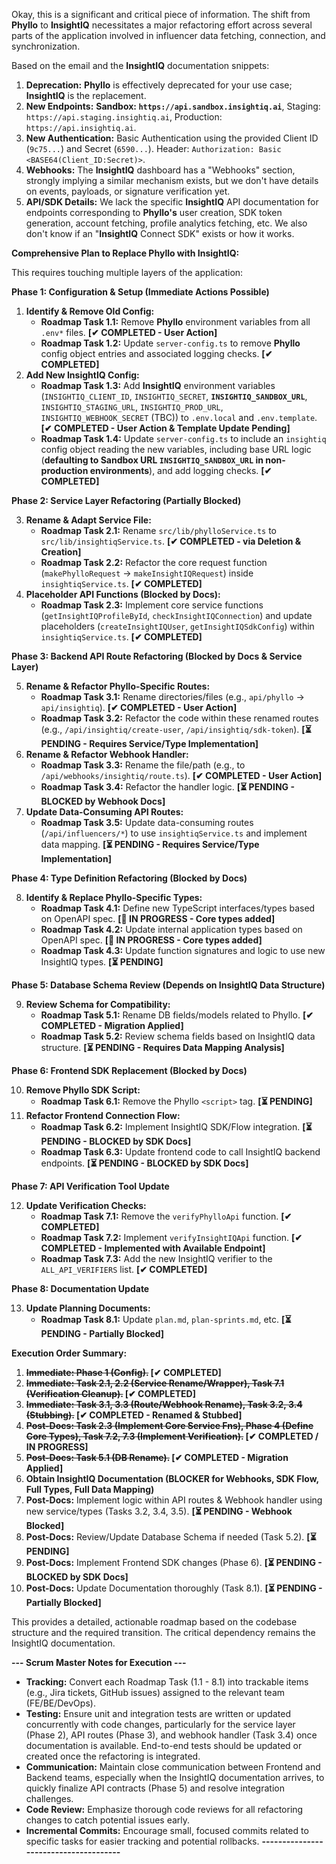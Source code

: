 Okay, this is a significant and critical piece of information. The shift from **Phyllo** to **InsightIQ** necessitates a major refactoring effort across several parts of the application involved in influencer data fetching, connection, and synchronization.

Based on the email and the **InsightIQ** documentation snippets:

1.  **Deprecation:** **Phyllo** is effectively deprecated for your use case; **InsightIQ** is the replacement.
2.  **New Endpoints:** **Sandbox: `https://api.sandbox.insightiq.ai`**, Staging: `https://api.staging.insightiq.ai`, Production: `https://api.insightiq.ai`.
3.  **New Authentication:** Basic Authentication using the provided Client ID (`9c75...`) and Secret (`6590...`). Header: `Authorization: Basic <BASE64(Client_ID:Secret)>`.
4.  **Webhooks:** The **InsightIQ** dashboard has a "Webhooks" section, strongly implying a similar mechanism exists, but we don't have details on events, payloads, or signature verification yet.
5.  **API/SDK Details:** We lack the specific **InsightIQ** API documentation for endpoints corresponding to **Phyllo's** user creation, SDK token generation, account fetching, profile analytics fetching, etc. We also don't know if an "**InsightIQ** Connect SDK" exists or how it works.

**Comprehensive Plan to Replace Phyllo with InsightIQ:**

This requires touching multiple layers of the application:

**Phase 1: Configuration & Setup (Immediate Actions Possible)**

1.  **Identify & Remove Old Config:**
    *   **Roadmap Task 1.1:** Remove **Phyllo** environment variables from all `.env*` files. **[✔ COMPLETED - User Action]**
    *   **Roadmap Task 1.2:** Update `server-config.ts` to remove **Phyllo** config object entries and associated logging checks. **[✔ COMPLETED]**
2.  **Add New InsightIQ Config:**
    *   **Roadmap Task 1.3:** Add **InsightIQ** environment variables (`INSIGHTIQ_CLIENT_ID`, `INSIGHTIQ_SECRET`, **`INSIGHTIQ_SANDBOX_URL`**, `INSIGHTIQ_STAGING_URL`, `INSIGHTIQ_PROD_URL`, `INSIGHTIQ_WEBHOOK_SECRET` (TBC)) to `.env.local` and `.env.template`. **[✔ COMPLETED - User Action & Template Update Pending]**
    *   **Roadmap Task 1.4:** Update `server-config.ts` to include an `insightiq` config object reading the new variables, including base URL logic (**defaulting to Sandbox URL `INSIGHTIQ_SANDBOX_URL` in non-production environments**), and add logging checks. **[✔ COMPLETED]**

**Phase 2: Service Layer Refactoring (Partially Blocked)**

3.  **Rename & Adapt Service File:**
    *   **Roadmap Task 2.1:** Rename `src/lib/phylloService.ts` to `src/lib/insightiqService.ts`. **[✔ COMPLETED - via Deletion & Creation]**
    *   **Roadmap Task 2.2:** Refactor the core request function (`makePhylloRequest` -> `makeInsightIQRequest`) inside `insightiqService.ts`. **[✔ COMPLETED]**
4.  **Placeholder API Functions (Blocked by Docs):**
    *   **Roadmap Task 2.3:** Implement core service functions (`getInsightIQProfileById`, `checkInsightIQConnection`) and update placeholders (`createInsightIQUser`, `getInsightIQSdkConfig`) within `insightiqService.ts`. **[✔ COMPLETED]**

**Phase 3: Backend API Route Refactoring (Blocked by Docs & Service Layer)**

5.  **Rename & Refactor Phyllo-Specific Routes:**
    *   **Roadmap Task 3.1:** Rename directories/files (e.g., `api/phyllo` -> `api/insightiq`). **[✔ COMPLETED - User Action]**
    *   **Roadmap Task 3.2:** Refactor the code within these renamed routes (e.g., `/api/insightiq/create-user`, `/api/insightiq/sdk-token`). **[⏳ PENDING - Requires Service/Type Implementation]**
6.  **Rename & Refactor Webhook Handler:**
    *   **Roadmap Task 3.3:** Rename the file/path (e.g., to `/api/webhooks/insightiq/route.ts`). **[✔ COMPLETED - User Action]**
    *   **Roadmap Task 3.4:** Refactor the handler logic. **[⏳ PENDING - BLOCKED by Webhook Docs]**
7.  **Update Data-Consuming API Routes:**
    *   **Roadmap Task 3.5:** Update data-consuming routes (`/api/influencers/*`) to use `insightiqService.ts` and implement data mapping. **[⏳ PENDING - Requires Service/Type Implementation]**

**Phase 4: Type Definition Refactoring (Blocked by Docs)**

8.  **Identify & Replace Phyllo-Specific Types:**
    *   **Roadmap Task 4.1:** Define new TypeScript interfaces/types based on OpenAPI spec. **[🚧 IN PROGRESS - Core types added]**
    *   **Roadmap Task 4.2:** Update internal application types based on OpenAPI spec. **[🚧 IN PROGRESS - Core types added]**
    *   **Roadmap Task 4.3:** Update function signatures and logic to use new InsightIQ types. **[⏳ PENDING]**

**Phase 5: Database Schema Review (Depends on InsightIQ Data Structure)**

9.  **Review Schema for Compatibility:**
    *   **Roadmap Task 5.1:** Rename DB fields/models related to Phyllo. **[✔ COMPLETED - Migration Applied]**
    *   **Roadmap Task 5.2:** Review schema fields based on InsightIQ data structure. **[⏳ PENDING - Requires Data Mapping Analysis]**

**Phase 6: Frontend SDK Replacement (Blocked by Docs)**

10. **Remove Phyllo SDK Script:**
    *   **Roadmap Task 6.1:** Remove the Phyllo `<script>` tag. **[⏳ PENDING]**
11. **Refactor Frontend Connection Flow:**
    *   **Roadmap Task 6.2:** Implement InsightIQ SDK/Flow integration. **[⏳ PENDING - BLOCKED by SDK Docs]**
    *   **Roadmap Task 6.3:** Update frontend code to call InsightIQ backend endpoints. **[⏳ PENDING - BLOCKED by SDK Docs]**

**Phase 7: API Verification Tool Update**

12. **Update Verification Checks:**
    *   **Roadmap Task 7.1:** Remove the `verifyPhylloApi` function. **[✔ COMPLETED]**
    *   **Roadmap Task 7.2:** Implement `verifyInsightIQApi` function. **[✔ COMPLETED - Implemented with Available Endpoint]**
    *   **Roadmap Task 7.3:** Add the new InsightIQ verifier to the `ALL_API_VERIFIERS` list. **[✔ COMPLETED]**

**Phase 8: Documentation Update**

13. **Update Planning Documents:**
    *   **Roadmap Task 8.1:** Update `plan.md`, `plan-sprints.md`, etc. **[⏳ PENDING - Partially Blocked]**

**Execution Order Summary:**

1.  **~~Immediate: Phase 1 (Config).~~ [✔ COMPLETED]**
2.  **~~Immediate: Task 2.1, 2.2 (Service Rename/Wrapper), Task 7.1 (Verification Cleanup).~~ [✔ COMPLETED]**
3.  **~~Immediate: Task 3.1, 3.3 (Route/Webhook Rename), Task 3.2, 3.4 (Stubbing).~~ [✔ COMPLETED - Renamed & Stubbed]**
4.  **~~Post-Docs: Task 2.3 (Implement Core Service Fns), Phase 4 (Define Core Types), Task 7.2, 7.3 (Implement Verification).~~ [✔ COMPLETED / IN PROGRESS]**
5.  **~~Post-Docs: Task 5.1 (DB Rename).~~ [✔ COMPLETED - Migration Applied]**
6.  **Obtain InsightIQ Documentation (BLOCKER for Webhooks, SDK Flow, Full Types, Full Data Mapping)**
7.  **Post-Docs:** Implement logic within API routes & Webhook handler using new service/types (Tasks 3.2, 3.4, 3.5). **[⏳ PENDING - Webhook Blocked]**
8.  **Post-Docs:** Review/Update Database Schema if needed (Task 5.2). **[⏳ PENDING]**
9.  **Post-Docs:** Implement Frontend SDK changes (Phase 6). **[⏳ PENDING - BLOCKED by SDK Docs]**
10. **Post-Docs:** Update Documentation thoroughly (Task 8.1). **[⏳ PENDING - Partially Blocked]**

This provides a detailed, actionable roadmap based on the codebase structure and the required transition. The critical dependency remains the InsightIQ documentation.

**--- Scrum Master Notes for Execution ---**
*   **Tracking:** Convert each Roadmap Task (1.1 - 8.1) into trackable items (e.g., Jira tickets, GitHub issues) assigned to the relevant team (FE/BE/DevOps).
*   **Testing:** Ensure unit and integration tests are written or updated concurrently with code changes, particularly for the service layer (Phase 2), API routes (Phase 3), and webhook handler (Task 3.4) once documentation is available. End-to-end tests should be updated or created once the refactoring is integrated.
*   **Communication:** Maintain close communication between Frontend and Backend teams, especially when the InsightIQ documentation arrives, to quickly finalize API contracts (Phase 5) and resolve integration challenges.
*   **Code Review:** Emphasize thorough code reviews for all refactoring changes to catch potential issues early.
*   **Incremental Commits:** Encourage small, focused commits related to specific tasks for easier tracking and potential rollbacks.
**--------------------------------------**
